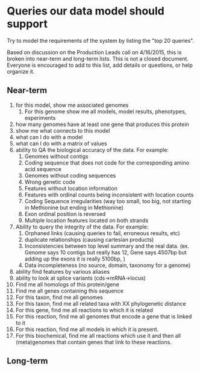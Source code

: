 # Queries our data model should support

Try to model the requirements of the system by listing the "top 20 queries".

Based on discussion on the Production Leads call on 4/16/2015, this is broken
into near-term and long-term lists.
This is not a closed document. Everyone is encouraged to add to this list, add details or questions, or help
organize it.

## Near-term

1. for this model, show me associated genomes
    1. For this genome show me all models, model results, phenotypes, experiments
2. how many genomes have at least one gene that produces this protein
3. show me what connects to this model
4. what can I do with a model
5. what can I do with a matrix of values
6. ability to QA the biological accuracy of the data. For example: 
    1. Genomes without contigs
    2. Coding sequence that does not code for the corresponding amino acid sequence
    3. Genomes without coding sequences
    4. Wrong genetic code
    5. Features without location information
    6. Features with ordinal counts being inconsistent with location counts 
    7. Coding Sequence irregularities (way too small, too big, not starting in Methionine but ending in Methionine)
    8. Exon ordinal position is reversed
    9. Multiple location features located on both strands
7. Ability to query the integrity of the data. For example: 
    1. Orphaned links (causing queries to fail, erroneous results, etc)
    2. duplicate relationships (causing cartesian products)
    3. Inconsistencies between top level summary and the real data. (ex. Genome says 10 contigs but really has 12, Gene says 4507bp but adding up the exons it is really 5100bp, )
    4. Data incompleteness (no source, domain, taxonomy for a genome)
8. ability find features by various aliases
9. ability to look at splice variants (cds->mRNA->locus)
10. Find me all homologs of this protein/gene
11. Find me all genes containing this sequence
12. For this taxon, find me all genomes
13. For this taxon, find me all related taxa with XX phylogenetic distance
14. For this gene, find me all reactions to which it is related
15. For this reaction, find me all genomes that encode a gene that is linked to it
16. For this reaction, find me all models in which it is present. 
17. For this biochemical, find me all reactions which use it and then all (meta)genomes that contain genes that link to these reactions. 
## Long-term
